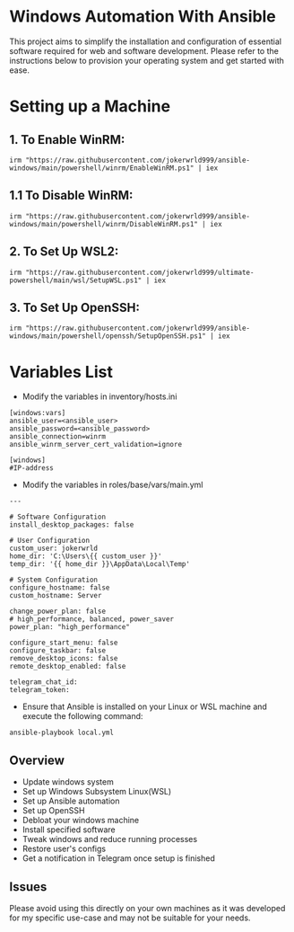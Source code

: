 # Windows Automation With Ansible

This project aims to simplify the installation and configuration of essential software required for web and software development. Please refer to the instructions below to provision your operating system and get started with ease.

# Setting up a Machine

## 1. To Enable WinRM:

```
irm "https://raw.githubusercontent.com/jokerwrld999/ansible-windows/main/powershell/winrm/EnableWinRM.ps1" | iex
```

## 1.1 To Disable WinRM:

```
irm "https://raw.githubusercontent.com/jokerwrld999/ansible-windows/main/powershell/winrm/DisableWinRM.ps1" | iex
```

## 2. To Set Up WSL2:

```
irm "https://raw.githubusercontent.com/jokerwrld999/ultimate-powershell/main/wsl/SetupWSL.ps1" | iex
```

## 3. To Set Up OpenSSH:

```
irm "https://raw.githubusercontent.com/jokerwrld999/ansible-windows/main/powershell/openssh/SetupOpenSSH.ps1" | iex
```

# Variables List

* Modify the variables in inventory/hosts.ini

```
[windows:vars]
ansible_user=<ansible_user>
ansible_password=<ansible_password>
ansible_connection=winrm
ansible_winrm_server_cert_validation=ignore

[windows]
#IP-address
```

* Modify the variables in roles/base/vars/main.yml

```
---

# Software Configuration
install_desktop_packages: false

# User Configuration
custom_user: jokerwrld
home_dir: 'C:\Users\{{ custom_user }}'
temp_dir: '{{ home_dir }}\AppData\Local\Temp'

# System Configuration
configure_hostname: false
custom_hostname: Server

change_power_plan: false
# high_performance, balanced, power_saver
power_plan: "high_performance"

configure_start_menu: false
configure_taskbar: false
remove_desktop_icons: false
remote_desktop_enabled: false

telegram_chat_id:
telegram_token:
```


* Ensure that Ansible is installed on your Linux or WSL machine and execute the following command:

```
ansible-playbook local.yml
```

## Overview

- Update windows system
- Set up Windows Subsystem Linux(WSL)
- Set up Ansible automation
- Set up OpenSSH
- Debloat your windows machine
- Install specified software
- Tweak windows and reduce running processes
- Restore user's configs
- Get a notification in Telegram once setup is finished

## Issues

Please avoid using this directly on your own machines as it was developed for my specific use-case and may not be suitable for your needs.
